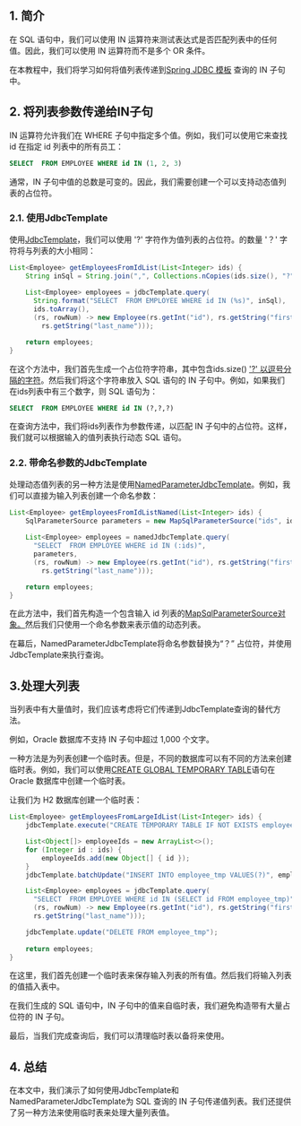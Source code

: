 ## 1. 简介

在 SQL 语句中，我们可以使用 IN 运算符来测试表达式是否匹配列表中的任何值。因此，我们可以使用 IN 运算符而不是多个 OR 条件。

在本教程中，我们将学习如何将值列表传递到[Spring JDBC 模板](https://www.baeldung.com/spring-jdbc-jdbctemplate) 查询的 IN 子句中。

## 2. 将列表参数传递给IN子句

IN 运算符允许我们在 WHERE 子句中指定多个值。例如，我们可以使用它来查找 id 在指定 id 列表中的所有员工：

```sql
SELECT  FROM EMPLOYEE WHERE id IN (1, 2, 3)
```

通常，IN 子句中值的总数是可变的。因此，我们需要创建一个可以支持动态值列表的占位符。

### 2.1. 使用JdbcTemplate

使用[JdbcTemplate](https://docs.spring.io/spring-framework/docs/current/javadoc-api/org/springframework/jdbc/core/JdbcTemplate.html)，我们可以使用 '?' 字符作为值列表的占位符。的数量 '？' 字符将与列表的大小相同：

```java
List<Employee> getEmployeesFromIdList(List<Integer> ids) {
    String inSql = String.join(",", Collections.nCopies(ids.size(), "?"));
 
    List<Employee> employees = jdbcTemplate.query(
      String.format("SELECT  FROM EMPLOYEE WHERE id IN (%s)", inSql), 
      ids.toArray(), 
      (rs, rowNum) -> new Employee(rs.getInt("id"), rs.getString("first_name"), 
        rs.getString("last_name")));

    return employees;
}

```

在这个方法中，我们首先生成一个占位符字符串，其中包含ids.size() ['?' 以逗号分隔的字符](https://www.baeldung.com/java-strings-concatenation)。然后我们将这个字符串放入 SQL 语句的 IN 子句中。例如，如果我们在ids列表中有三个数字，则 SQL 语句为：

```sql
SELECT  FROM EMPLOYEE WHERE id IN (?,?,?)
```

在查询方法中，我们将ids列表作为参数传递，以匹配 IN 子句中的占位符。这样，我们就可以根据输入的值列表执行动态 SQL 语句。

### 2.2. 带命名参数的JdbcTemplate

处理动态值列表的另一种方法是使用[NamedParameterJdbcTemplate](https://docs.spring.io/spring/docs/current/javadoc-api/org/springframework/jdbc/core/namedparam/NamedParameterJdbcTemplate.html)。例如，我们可以直接为输入列表创建一个命名参数：

```java
List<Employee> getEmployeesFromIdListNamed(List<Integer> ids) {
    SqlParameterSource parameters = new MapSqlParameterSource("ids", ids);
 
    List<Employee> employees = namedJdbcTemplate.query(
      "SELECT  FROM EMPLOYEE WHERE id IN (:ids)", 
      parameters, 
      (rs, rowNum) -> new Employee(rs.getInt("id"), rs.getString("first_name"),
        rs.getString("last_name")));

    return employees;
}
```

在此方法中，我们首先构造一个包含输入 id 列表的[MapSqlParameterSource对象。](https://docs.spring.io/spring/docs/current/javadoc-api/org/springframework/jdbc/core/namedparam/MapSqlParameterSource.html)然后我们只使用一个命名参数来表示值的动态列表。

在幕后，NamedParameterJdbcTemplate将命名参数替换为“？” 占位符，并使用JdbcTemplate来执行查询。

## 3.处理大列表

当列表中有大量值时，我们应该考虑将它们传递到JdbcTemplate查询的替代方法。

例如，Oracle 数据库不支持 IN 子句中超过 1,000 个文字。

一种方法是为列表创建一个临时表。但是，不同的数据库可以有不同的方法来创建临时表。例如，我们可以使用[CREATE GLOBAL TEMPORARY TABLE](https://docs.oracle.com/cd/B28359_01/server.111/b28310/tables003.htm#ADMIN11633)语句在 Oracle 数据库中创建一个临时表。

让我们为 H2 数据库创建一个临时表：

```java
List<Employee> getEmployeesFromLargeIdList(List<Integer> ids) {
    jdbcTemplate.execute("CREATE TEMPORARY TABLE IF NOT EXISTS employee_tmp (id INT NOT NULL)");

    List<Object[]> employeeIds = new ArrayList<>();
    for (Integer id : ids) {
        employeeIds.add(new Object[] { id });
    }
    jdbcTemplate.batchUpdate("INSERT INTO employee_tmp VALUES(?)", employeeIds);

    List<Employee> employees = jdbcTemplate.query(
      "SELECT  FROM EMPLOYEE WHERE id IN (SELECT id FROM employee_tmp)", 
      (rs, rowNum) -> new Employee(rs.getInt("id"), rs.getString("first_name"),
      rs.getString("last_name")));

    jdbcTemplate.update("DELETE FROM employee_tmp");
 
    return employees;
}
```

在这里，我们首先创建一个临时表来保存输入列表的所有值。然后我们将输入列表的值插入表中。

在我们生成的 SQL 语句中，IN 子句中的值来自临时表，我们避免构造带有大量占位符的 IN 子句。

最后，当我们完成查询后，我们可以清理临时表以备将来使用。

## 4. 总结

在本文中，我们演示了如何使用JdbcTemplate和NamedParameterJdbcTemplate为 SQL 查询的 IN 子句传递值列表。我们还提供了另一种方法来使用临时表来处理大量列表值。